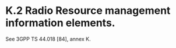 
K.2 Radio Resource management information elements.
===================================================

See 3GPP TS 44.018 \[84\], annex K.
